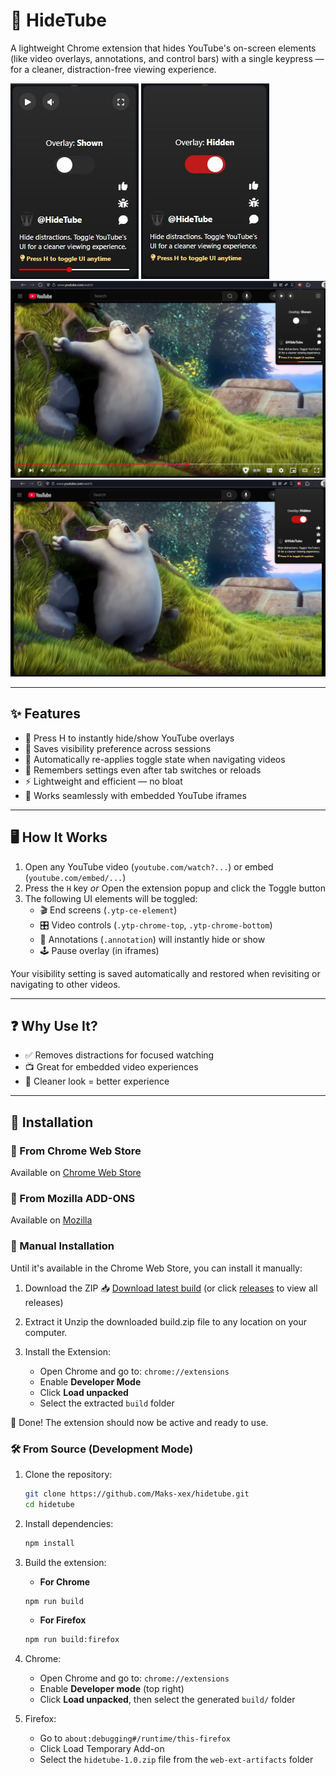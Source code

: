 # 🎥 HideTube

A lightweight Chrome extension that hides YouTube's on-screen elements (like video overlays, annotations, and control bars) with a single keypress — for a cleaner, distraction-free viewing experience.

![HideTube UI off](src/assets/ui_toggle_off.jpg) ![HideTube UI on](src/assets/ui_toggle_on.jpg)
![HideTube demo off](src/assets/demo_toggle_off.jpg)![HideTube demo on](src/assets/demo_toggle_on.jpg)

---

## ✨ Features

- 🎯 Press H to instantly hide/show YouTube overlays
- 💾 Saves visibility preference across sessions
- 🔄 Automatically re-applies toggle state when navigating videos
- 🧠 Remembers settings even after tab switches or reloads
- ⚡ Lightweight and efficient — no bloat
- 🧩 Works seamlessly with embedded YouTube iframes

---

## 🖥 How It Works

1. Open any YouTube video (`youtube.com/watch?...`) or embed (`youtube.com/embed/...`)
2. Press the `H` key
   _or_
   Open the extension popup and click the Toggle button
3. The following UI elements will be toggled:
   - 🎬 End screens (`.ytp-ce-element`)
   - 🎛 Video controls (`.ytp-chrome-top`, `.ytp-chrome-bottom`)
   - 📝 Annotations (`.annotation`)
     will instantly hide or show
   - 🕹 Pause overlay (in iframes)

Your visibility setting is saved automatically and restored when revisiting or navigating to other videos.

---

## ❓ Why Use It?

- ✅ Removes distractions for focused watching
- 📺 Great for embedded video experiences
- 🧘 Cleaner look = better experience

---

## 🚀 Installation

### 🛒 From Chrome Web Store

Available on [Chrome Web Store](https://chromewebstore.google.com/detail/hidetube/lemhldinahijhdfeofddkjgjpmebkddm?hl=en-US&utm_source=ext_sidebar)

### 🛒 From Mozilla ADD-ONS

Available on [Mozilla](https://addons.mozilla.org/en-US/firefox/addon/hidetube/)

### 🔧 Manual Installation

Until it's available in the Chrome Web Store, you can install it manually:

1. Download the ZIP
   📥 [Download latest build](https://github.com/zonkviral/hidetube/releases/download/v1.1.1/build.zip)
   (or click [releases](https://github.com/zonkviral/hidetube/releases) to view all releases)

2. Extract it
   Unzip the downloaded build.zip file to any location on your computer.

3. Install the Extension:
   - Open Chrome and go to: `chrome://extensions`
   - Enable **Developer Mode**
   - Click **Load unpacked**
   - Select the extracted `build` folder

🎉 Done! The extension should now be active and ready to use.

### 🛠️ From Source (Development Mode)

1. Clone the repository:

   ```bash
   git clone https://github.com/Maks-xex/hidetube.git
   cd hidetube
   ```

2. Install dependencies:

   ```bash
   npm install
   ```

3. Build the extension:
   - **For Chrome**

   ```bash
   npm run build
   ```

   - **For Firefox**

   ```bash
   npm run build:firefox
   ```

4. Chrome:
   - Open Chrome and go to: `chrome://extensions`
   - Enable **Developer mode** (top right)
   - Click **Load unpacked**, then select the generated `build/` folder

5. Firefox:
   - Go to `about:debugging#/runtime/this-firefox`
   - Click Load Temporary Add-on
   - Select the `hidetube-1.0.zip` file from the `web-ext-artifacts` folder
